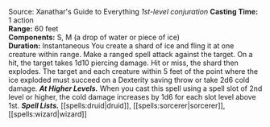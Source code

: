 Source: Xanathar's Guide to Everything
*1st-level conjuration*
**Casting Time:** 1 action  
**Range:** 60 feet  
**Components:** S, M (a drop of water or piece of ice)  
**Duration:** Instantaneous
You create a shard of ice and fling it at one creature within range. Make a ranged spell attack against the target. On a hit, the target takes 1d10 piercing damage. Hit or miss, the shard then explodes. The target and each creature within 5 feet of the point where the ice exploded must succeed on a Dexterity saving throw or take 2d6 cold damage.
***At Higher Levels.*** When you cast this spell using a spell slot of 2nd level or higher, the cold damage increases by 1d6 for each slot level above 1st.
***Spell Lists.*** [[spells:druid|druid]], [[spells:sorcerer|sorcerer]], [[spells:wizard|wizard]]